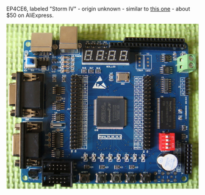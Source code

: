 EP4CE6, labeled "Storm IV" - origin unknown - similar to [this one](
https://www.aliexpress.com/item/Altera-fpga-development-board-learning-board-nios-usb-power-cord-ep4ce6/1637446763.html) - about $50 on AliExpress.

![](image.jpg)
